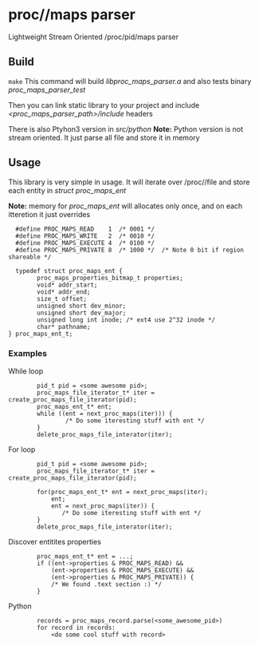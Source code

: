 # proc/<pid>/maps parser
Lightweight Stream Oriented /proc/pid/maps parser

## Build
`make` This command will build *libproc_maps_parser.a* and also tests binary *proc_maps_parser_test*

Then you can link static library to your project and include *<proc_maps_parser_path>/include* headers

There is also Ptyhon3 version in *src/python*
**Note:** Python version is not stream oriented. It just parse all file and store it in memory

## Usage

This library is very simple in usage. It will iterate over /proc/<pid>/file and store each entity in *struct proc_maps_ent*
  
**Note:** memory for *proc_maps_ent* will allocates only once, and on each itteretion it just overrides
```
  #define PROC_MAPS_READ    1  /* 0001 */
  #define PROC_MAPS_WRITE   2  /* 0010 */
  #define PROC_MAPS_EXECUTE 4  /* 0100 */
  #define PROC_MAPS_PRIVATE 8  /* 1000 */  /* Note 0 bit if region shareable */

  typedef struct proc_maps_ent {
        proc_maps_properties_bitmap_t properties;
        void* addr_start;
        void* addr_end;
        size_t offset;
        unsigned short dev_minor;
        unsigned short dev_major;
        unsigned long int inode; /* ext4 use 2^32 inode */
        char* pathname;
} proc_maps_ent_t;  
```
### Examples
  
While loop
```
        pid_t pid = <some awesome pid>;
        proc_maps_file_iterator_t* iter = create_proc_maps_file_iterator(pid);
        proc_maps_ent_t* ent;
        while ((ent = next_proc_maps(iter))) {
                /* Do some iteresting stuff with ent */
        }
        delete_proc_maps_file_interator(iter);
```
  
For loop
```
        pid_t pid = <some awesome pid>;
        proc_maps_file_iterator_t* iter = create_proc_maps_file_iterator(pid);

        for(proc_maps_ent_t* ent = next_proc_maps(iter); 
            ent;
            ent = next_proc_maps(iter)) {
               /* Do some iteresting stuff with ent */
        }
        delete_proc_maps_file_interator(iter);
```
  
Discover entitites properties
```
        proc_maps_ent_t* ent = ...;
        if ((ent->properties & PROC_MAPS_READ) && 
            (ent->properties & PROC_MAPS_EXECUTE) &&
            (ent->properties & PROC_MAPS_PRIVATE)) {
            /* We found .text section :) */
        }
```
Python
```
        records = proc_maps_record.parse(<some_awesome_pid>)
        for record in records:
            <do some cool stuff with record>
```
  
  
